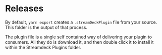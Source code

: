 # Releases

By default, `yarn export` creates a `.streamDeckPlugin` file from your source. This folder is the output of that process.

The plugin file is a single self contained way of delivering your plugin to consumers. All they do is download it, and then double click it to install it within the Streamdeck Plugins folder.
